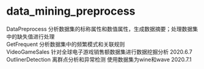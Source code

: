 # data_mining_preprocess  
DataPreprocess 分析数据集的标称属性和数值属性，生成数据摘要；处理数据集中的缺失值进行处理  
GetFrequent 分析数据集中的频繁模式和关联规则  
VideoGameSales 针对全球电子游戏销售额数据集进行数据挖掘分析 2020.6.7  
OutlinerDetection 离群点分析和异常检测 使用数据集为wine和wave 2020.7.1
